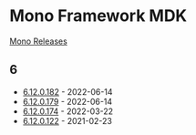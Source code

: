 # Mono Framework MDK

[Mono Releases](https://www.mono-project.com/docs/about-mono/releases/)

## 6

- [6.12.0.182] - 2022-06-14
- [6.12.0.179] - 2022-06-14
- [6.12.0.174] - 2022-03-22
- [6.12.0.122] - 2021-02-23

[6.12.0.182]: https://www.mono-project.com/docs/about-mono/releases/6.12.0.182/
[6.12.0.179]: https://www.mono-project.com/docs/about-mono/releases/6.12.0.179/
[6.12.0.174]: https://www.mono-project.com/docs/about-mono/releases/6.12.0.174/
[6.12.0.122]: https://www.mono-project.com/docs/about-mono/releases/6.12.0.122/
